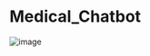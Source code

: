 # Medical_Chatbot


![image](https://github.com/user-attachments/assets/6591b71f-a1fc-4d94-b515-30ed928ae715)
